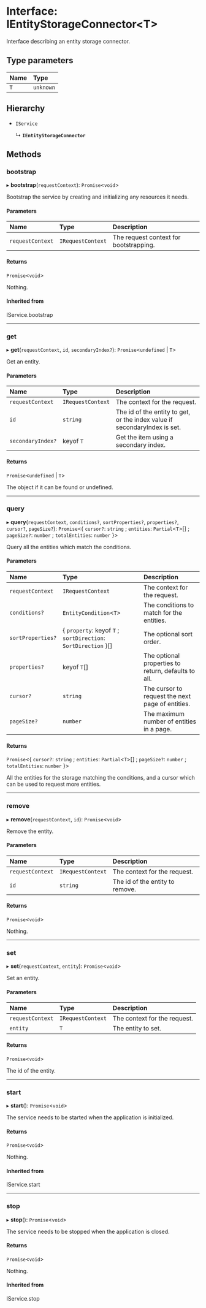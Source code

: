 # Interface: IEntityStorageConnector\<T\>

Interface describing an entity storage connector.

## Type parameters

| Name | Type      |
| :--- | :-------- |
| `T`  | `unknown` |

## Hierarchy

- `IService`

  ↳ **`IEntityStorageConnector`**

## Methods

### bootstrap

▸ **bootstrap**(`requestContext`): `Promise`\<`void`\>

Bootstrap the service by creating and initializing any resources it needs.

#### Parameters

| Name             | Type              | Description                            |
| :--------------- | :---------------- | :------------------------------------- |
| `requestContext` | `IRequestContext` | The request context for bootstrapping. |

#### Returns

`Promise`\<`void`\>

Nothing.

#### Inherited from

IService.bootstrap

---

### get

▸ **get**(`requestContext`, `id`, `secondaryIndex?`): `Promise`\<`undefined` \| `T`\>

Get an entity.

#### Parameters

| Name              | Type              | Description                                                               |
| :---------------- | :---------------- | :------------------------------------------------------------------------ |
| `requestContext`  | `IRequestContext` | The context for the request.                                              |
| `id`              | `string`          | The id of the entity to get, or the index value if secondaryIndex is set. |
| `secondaryIndex?` | keyof `T`         | Get the item using a secondary index.                                     |

#### Returns

`Promise`\<`undefined` \| `T`\>

The object if it can be found or undefined.

---

### query

▸ **query**(`requestContext`, `conditions?`, `sortProperties?`, `properties?`, `cursor?`, `pageSize?`): `Promise`\<\{ `cursor?`: `string` ; `entities`: `Partial`\<`T`\>[] ; `pageSize?`: `number` ; `totalEntities`: `number` }\>

Query all the entities which match the conditions.

#### Parameters

| Name              | Type                                                            | Description                                         |
| :---------------- | :-------------------------------------------------------------- | :-------------------------------------------------- |
| `requestContext`  | `IRequestContext`                                               | The context for the request.                        |
| `conditions?`     | `EntityCondition`\<`T`\>                                        | The conditions to match for the entities.           |
| `sortProperties?` | \{ `property`: keyof `T` ; `sortDirection`: `SortDirection` }[] | The optional sort order.                            |
| `properties?`     | keyof `T`[]                                                     | The optional properties to return, defaults to all. |
| `cursor?`         | `string`                                                        | The cursor to request the next page of entities.    |
| `pageSize?`       | `number`                                                        | The maximum number of entities in a page.           |

#### Returns

`Promise`\<\{ `cursor?`: `string` ; `entities`: `Partial`\<`T`\>[] ; `pageSize?`: `number` ; `totalEntities`: `number` }\>

All the entities for the storage matching the conditions,
and a cursor which can be used to request more entities.

---

### remove

▸ **remove**(`requestContext`, `id`): `Promise`\<`void`\>

Remove the entity.

#### Parameters

| Name             | Type              | Description                     |
| :--------------- | :---------------- | :------------------------------ |
| `requestContext` | `IRequestContext` | The context for the request.    |
| `id`             | `string`          | The id of the entity to remove. |

#### Returns

`Promise`\<`void`\>

Nothing.

---

### set

▸ **set**(`requestContext`, `entity`): `Promise`\<`void`\>

Set an entity.

#### Parameters

| Name             | Type              | Description                  |
| :--------------- | :---------------- | :--------------------------- |
| `requestContext` | `IRequestContext` | The context for the request. |
| `entity`         | `T`               | The entity to set.           |

#### Returns

`Promise`\<`void`\>

The id of the entity.

---

### start

▸ **start**(): `Promise`\<`void`\>

The service needs to be started when the application is initialized.

#### Returns

`Promise`\<`void`\>

Nothing.

#### Inherited from

IService.start

---

### stop

▸ **stop**(): `Promise`\<`void`\>

The service needs to be stopped when the application is closed.

#### Returns

`Promise`\<`void`\>

Nothing.

#### Inherited from

IService.stop
